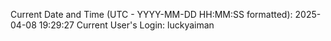 Current Date and Time (UTC - YYYY-MM-DD HH:MM:SS formatted): 2025-04-08 19:29:27
Current User's Login: luckyaiman
